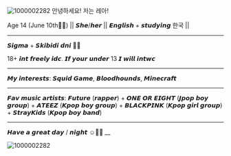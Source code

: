 ![1000002282](https://github.com/user-attachments/assets/ee9ec6ff-f714-4a51-a860-08c9cf9ce8c7)
안녕하세요! 저는 레아!
   
   Age 14 (June 10th🥳🎉) || 𝙎𝙝𝙚/𝙝𝙚𝙧 ||     𝙀𝙣𝙜𝙡𝙞𝙨𝙝 + 𝙨𝙩𝙪𝙙𝙮𝙞𝙣𝙜 한국 ||
   
_________

   𝙎𝙞𝙜𝙢𝙖 + 𝙎𝙠𝙞𝙗𝙞𝙙𝙞 𝙙𝙣𝙞 🙏🏼

  18+ 𝙞𝙣𝙩 𝙛𝙧𝙚𝙚𝙡𝙮 𝙞𝙙𝙘. 𝙄𝙛 𝙮𝙤𝙪𝙧 𝙪𝙣𝙙𝙚𝙧 13 𝙄 𝙬𝙞𝙡𝙡 𝙞𝙣𝙩𝙬𝙘
                  
  _________
  
  𝙈𝙮 𝙞𝙣𝙩𝙚𝙧𝙚𝙨𝙩𝙨: 𝙎𝙦𝙪𝙞𝙙 𝙂𝙖𝙢𝙚, 𝘽𝙡𝙤𝙤𝙙𝙝𝙤𝙪𝙣𝙙𝙨, 𝙈𝙞𝙣𝙚𝙘𝙧𝙖𝙛𝙩
  
__________
   
   𝙁𝙖𝙫 𝙢𝙪𝙨𝙞𝙘 𝙖𝙧𝙩𝙞𝙨𝙩𝙨: 𝙁𝙪𝙩𝙪𝙧𝙚 (𝙧𝙖𝙥𝙥𝙚𝙧) + 𝙊𝙉𝙀 𝙊𝙍  𝙀𝙄𝙂𝙃𝙏 (𝙅𝙥𝙤𝙥 𝙗𝙤𝙮 𝙜𝙧𝙤𝙪𝙥) + 𝘼𝙏𝙀𝙀𝙕 (𝙆𝙥𝙤𝙥 𝙗𝙤𝙮 𝙜𝙧𝙤𝙪𝙥) + 𝘽𝙇𝘼𝘾𝙆𝙋𝙄𝙉𝙆 (𝙆𝙥𝙤𝙥 𝙜𝙞𝙧𝙡 𝙜𝙧𝙤𝙪𝙥) + 𝙎𝙩𝙧𝙖𝙮𝙆𝙞𝙙𝙨 (𝙆𝙥𝙤𝙥 𝙗𝙤𝙮 𝙗𝙖𝙣𝙙)
________________
   𝙃𝙖𝙫𝙚 𝙖 𝙜𝙧𝙚𝙖𝙩 𝙙𝙖𝙮 / 𝙣𝙞𝙜𝙝𝙩 ☺️🤙🏼
   __
   
   ![1000002282](https://github.com/user-attachments/assets/f58f97dd-aac3-4ad6-86a8-7bab39e65ec1)

